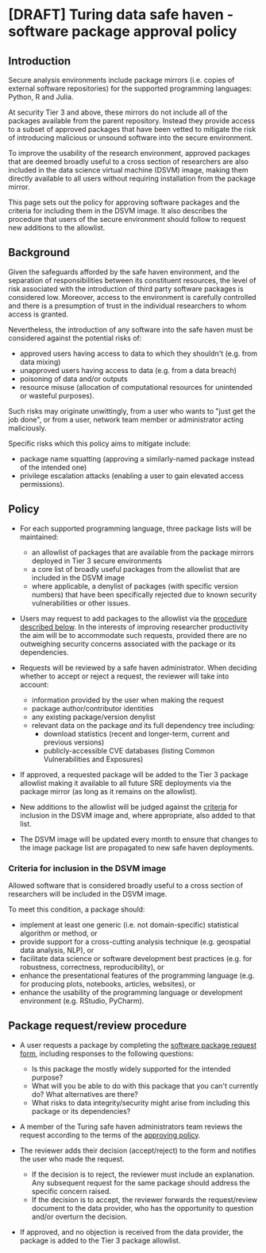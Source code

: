 # [DRAFT] Turing data safe haven - software package approval policy

## Introduction

Secure analysis environments include package mirrors (i.e. copies of external software repositories) for the supported programming languages: Python, R and Julia.

At security Tier 3 and above, these mirrors do not include all of the packages available from the parent repository. Instead they provide access to a subset of approved packages that have been vetted to mitigate the risk of introducing malicious or unsound software into the secure environment.

To improve the usability of the research environment, approved packages that are deemed broadly useful to a cross section of researchers are also included in the data science virtual machine (DSVM) image, making them directly available to all users without requiring installation from the package mirror.

This page sets out the policy for approving software packages and the criteria for including them in the DSVM image. It also describes the procedure that users of the secure environment should follow to request new additions to the allowlist.

## Background

Given the safeguards afforded by the safe haven environment, and the separation of responsibilities between its constituent resources, the level of risk associated with the introduction of third party software packages is considered low. Moreover, access to the environment is carefully controlled and there is a presumption of trust in the individual researchers to whom access is granted.

Nevertheless, the introduction of any software into the safe haven must be considered against the potential risks of:

+ approved users having access to data to which they shouldn't (e.g. from data mixing)
+ unapproved users having access to data (e.g. from a data breach)
+ poisoning of data and/or outputs
+ resource misuse (allocation of computational resources for unintended or wasteful purposes).

Such risks may originate unwittingly, from a user who wants to "just get the job done", or from a user, network team member or administrator acting maliciously.

Specific risks which this policy aims to mitigate include:

+ package name squatting (approving a similarly-named package instead of the intended one)
+ privilege escalation attacks (enabling a user to gain elevated access permissions).

## Policy

+ For each supported programming language, three package lists will be maintained:
  + an allowlist of packages that are available from the package mirrors deployed in Tier 3 secure environments
  + a core list of broadly useful packages from the allowlist that are included in the DSVM image
  + where applicable, a denylist of packages (with specific version numbers) that have been specifically rejected due to known security vulnerabilities or other issues.

+ Users may request to add packages to the allowlist via the [procedure described below](#Package-request--review-procedure). In the interests of improving researcher productivity the aim will be to accommodate such requests, provided there are no outweighing security concerns associated with the package or its dependencies.

+ Requests will be reviewed by a safe haven administrator. When deciding whether to accept or reject a request, the reviewer will take into account:
  + information provided by the user when making the request
  + package author/contributor identities
  + any existing package/version denylist
  + relevant data on the package *and* its full dependency tree including:
    + download statistics (recent and longer-term, current and previous versions)
    + publicly-accessible CVE databases (listing Common Vulnerabilities and Exposures)

+ If approved, a requested package will be added to the Tier 3 package allowlist making it available to all future SRE deployments via the package mirror (as long as it remains on the allowlist).

+ New additions to the allowlist will be judged against the [criteria](#Criteria-for-inclusion-in-the-DSVM-image) for inclusion in the DSVM image and, where appropriate, also added to that list.

+ The DSVM image will be updated every month to ensure that changes to the image package list are propagated to new safe haven deployments.

### Criteria for inclusion in the DSVM image

Allowed software that is considered broadly useful to a cross section of researchers will be included in the DSVM image.

To meet this condition, a package should:

+ implement at least one generic (i.e. not domain-specific) statistical algorithm or method, or
+ provide support for a cross-cutting analysis technique (e.g. geospatial data analysis, NLP), or
+ facilitate data science or software development best practices (e.g. for robustness, correctness, reproducibility), or
+ enhance the presentational features of the programming language (e.g. for producing plots, notebooks, articles, websites), or
+ enhance the usability of the programming language or development environment (e.g. RStudio, PyCharm).

## Package request/review procedure

+ A user requests a package by completing the [software package request form](software-package-request-form.md), including responses to the following questions:
  + Is this package the mostly widely supported for the intended purpose?
  + What will you be able to do with this package that you can't currently do? What alternatives are there?
  + What risks to data integrity/security might arise from including this package or its dependencies?

+ A member of the Turing safe haven administrators team reviews the request according to the terms of the [approving policy](#Policy).

+ The reviewer adds their decision (accept/reject) to the form and notifies the user who made the request.
  + If the decision is to reject, the reviewer must include an explanation. Any subsequent request for the same package should address the specific concern raised.
  + If the decision is to accept, the reviewer forwards the request/review document to the data provider, who has the opportunity to question and/or overturn the decision.

+ If approved, and no objection is received from the data provider, the package is added to the Tier 3 package allowlist.
